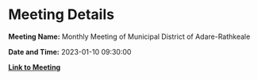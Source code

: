 # Meeting Details

**Meeting Name:** Monthly Meeting of Municipal District of Adare-Rathkeale

**Date and Time:** 2023-01-10 09:30:00

**[Link to Meeting](https://www.limerick.ie/council/whats-on/monthly-meeting-municipal-district-adare-rathkeale-87)**
